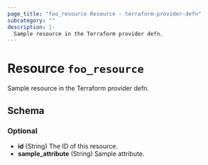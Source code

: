 ```yaml
---
page_title: "foo_resource Resource - terraform-provider-defn"
subcategory: ""
description: |-
  Sample resource in the Terraform provider defn.
---
```


# Resource `foo_resource`

Sample resource in the Terraform provider defn.



## Schema

### Optional

- **id** (String) The ID of this resource.
- **sample_attribute** (String) Sample attribute.


